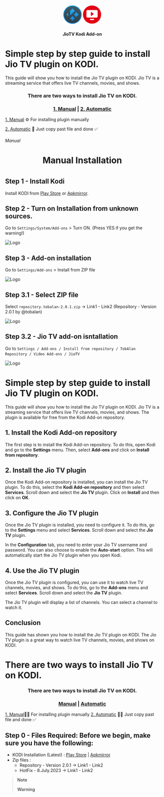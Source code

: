 <h2 align="center">
  <br>
  <img src="resources/kodi.png" height="60" width="60">
  <img src="resources/icon.png" height="60" width="60">
  </h2>
  <h4 align="center">JioTV Kodi Add-on </h4>


# Simple step by step guide to install Jio TV plugin on KODI.

This guide will show you how to install the Jio TV plugin on KODI. Jio TV is a streaming service that offers live TV channels, movies, and shows. 

<h3 align="center"> There are two ways to install Jio TV on KODI.</h3>
<h3 align="center"><a href="#Manual">1. Manual</a> | <a href="#Automatic">2. Automatic</a></h3>

<a href="#Manual">1. Manual</a> ⚙️ For installing plugin manually</h6>

<a href="#Automatic">2. Automatic</a> 🚀 Just copy past file and done ✅</h6>


###### Manual 
<h1 align="center">  Manual Installation <h1>

## Step 1 - Install Kodi

Install KODI from [Play Store](https://bit.ly/3NIIlea) or [Apkmirror](https://bit.ly/3NM28t0).

## Step 2 - Turn on Installation from unknown sources.

Go to `Settings/System/Add-ons` > Turn ON. (Press YES if you get the warning!)

![Logo](https://i.imgur.com/gedjT9z.png)

## Step 3 - Add-on installation

Go to `Settings/Add-ons` > Install from ZIP file

![Logo](https://i.imgur.com/npxR05Q.png)

## Step 3.1 - Select ZIP file

Select `repository.tobalan-2.0.1.zip`  -> Link1 - Link2 (Repository - Version 2.0.1 by @tobalan)

![Logo](https://i.imgur.com/Gn7ICe2.png)

## Step 3.2 - Jio TV add-on isntallation

Go to `Settings / Add-ons / Install from repository / TobAlan Repository / Video Add-ons / JioTV`

![Logo](https://i.imgur.com/UiotOaz.png)








# Simple step by step guide to install Jio TV plugin on KODI.

This guide will show you how to install the Jio TV plugin on KODI. Jio TV is a streaming service that offers live TV channels, movies, and shows. The plugin is available for free from the Kodi Add-on repository.

## 1. Install the Kodi Add-on repository

The first step is to install the Kodi Add-on repository. To do this, open Kodi and go to the **Settings** menu. Then, select **Add-ons** and click on **Install from repository**.

## 2. Install the Jio TV plugin

Once the Kodi Add-on repository is installed, you can install the Jio TV plugin. To do this, select the **Kodi Add-on repository** and then select **Services**. Scroll down and select the **Jio TV** plugin. Click on **Install** and then click on **OK**.

## 3. Configure the Jio TV plugin

Once the Jio TV plugin is installed, you need to configure it. To do this, go to the **Settings** menu and select **Services**. Scroll down and select the **Jio TV** plugin.

In the **Configuration** tab, you need to enter your Jio TV username and password. You can also choose to enable the **Auto-start** option. This will automatically start the Jio TV plugin when you open Kodi.

## 4. Use the Jio TV plugin

Once the Jio TV plugin is configured, you can use it to watch live TV channels, movies, and shows. To do this, go to the **Add-ons** menu and select **Services**. Scroll down and select the **Jio TV** plugin.

The Jio TV plugin will display a list of channels. You can select a channel to watch it.

## Conclusion

This guide has shown you how to install the Jio TV plugin on KODI. The Jio TV plugin is a great way to watch live TV channels, movies, and shows on KODI.



# There are two ways to install Jio TV on KODI.
<h3 align="center"> There are two ways to install Jio TV on KODI.</h3>
<h3 align="center"><a href="#Manual">Manual</a> | <a href="#Manual">Automatic</a></h3>

<a href="#Manual">1. Manual</a>☝🏻 For installing plugin manually</h6>
<a href="#Automatic">2. Automatic</a> ☝🏻 Just copy past file and done ✅</h6>


## Step 0 - Files Required: Before we begin, make sure you have the following:
* KODI Installation (Latest) : [Play Store](https://bit.ly/3NIIlea) | [Apkmirror](https://bit.ly/3NM28t0)
* Zip files :
  * Repository - Version 2.0.1 -> Link1 - Link2
  * HotFix - 8.July.2023 -> Link1 - Link2
    

> __Note__
>
> 
> __Warning__


